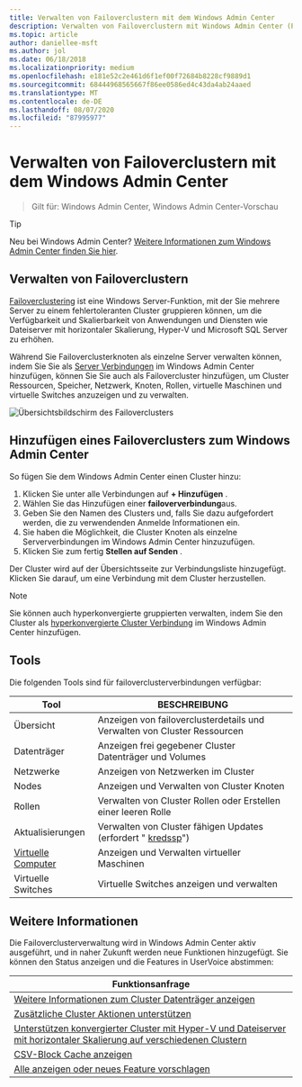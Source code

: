 ```yaml
---
title: Verwalten von Failoverclustern mit dem Windows Admin Center
description: Verwalten von Failoverclustern mit Windows Admin Center (Project Honolulu)
ms.topic: article
author: daniellee-msft
ms.author: jol
ms.date: 06/18/2018
ms.localizationpriority: medium
ms.openlocfilehash: e181e52c2e461d6f1ef00f72684b8228cf9889d1
ms.sourcegitcommit: 68444968565667f86ee0586ed4c43da4ab24aaed
ms.translationtype: MT
ms.contentlocale: de-DE
ms.lasthandoff: 08/07/2020
ms.locfileid: "87995977"
---
```

# <a name="manage-failover-clusters-with-windows-admin-center"></a>Verwalten von Failoverclustern mit dem Windows Admin Center

>Gilt für: Windows Admin Center, Windows Admin Center-Vorschau

> [!Tip]
> Neu bei Windows Admin Center?
> [Weitere Informationen zum Windows Admin Center finden Sie hier](../overview.md).

## <a name="managing-failover-clusters"></a>Verwalten von Failoverclustern
[Failoverclustering](../../../failover-clustering/failover-clustering-overview.md) ist eine Windows Server-Funktion, mit der Sie mehrere Server zu einem fehlertoleranten Cluster gruppieren können, um die Verfügbarkeit und Skalierbarkeit von Anwendungen und Diensten wie Dateiserver mit horizontaler Skalierung, Hyper-V und Microsoft SQL Server zu erhöhen.

Während Sie Failoverclusterknoten als einzelne Server verwalten können, indem Sie Sie als [Server Verbindungen](manage-servers.md) im Windows Admin Center hinzufügen, können Sie Sie auch als Failovercluster hinzufügen, um Cluster Ressourcen, Speicher, Netzwerk, Knoten, Rollen, virtuelle Maschinen und virtuelle Switches anzuzeigen und zu verwalten.

![Übersichtsbildschirm des Failoverclusters](../media/manage-failover-clusters/fcm-overview.png)

## <a name="adding-a-failover-cluster-to-windows-admin-center"></a>Hinzufügen eines Failoverclusters zum Windows Admin Center
So fügen Sie dem Windows Admin Center einen Cluster hinzu:

1. Klicken Sie unter alle Verbindungen auf **+ Hinzufügen** .
2. Wählen Sie das Hinzufügen einer **failoververbindung**aus.
3. Geben Sie den Namen des Clusters und, falls Sie dazu aufgefordert werden, die zu verwendenden Anmelde Informationen ein.
4. Sie haben die Möglichkeit, die Cluster Knoten als einzelne Serververbindungen im Windows Admin Center hinzuzufügen.
5. Klicken Sie zum fertig **Stellen auf Senden** .

Der Cluster wird auf der Übersichtsseite zur Verbindungsliste hinzugefügt. Klicken Sie darauf, um eine Verbindung mit dem Cluster herzustellen.

> [!NOTE]
> Sie können auch hyperkonvergierte gruppierten verwalten, indem Sie den Cluster als [hyperkonvergierte Cluster Verbindung](manage-hyper-converged.md) im Windows Admin Center hinzufügen.

## <a name="tools"></a>Tools

Die folgenden Tools sind für failoverclusterverbindungen verfügbar:

| Tool | BESCHREIBUNG |
| ---- | ----------- |
| Übersicht | Anzeigen von failoverclusterdetails und Verwalten von Cluster Ressourcen |
| Datenträger | Anzeigen frei gegebener Cluster Datenträger und Volumes |
| Netzwerke | Anzeigen von Netzwerken im Cluster |
| Nodes | Anzeigen und Verwalten von Cluster Knoten |
| Rollen | Verwalten von Cluster Rollen oder Erstellen einer leeren Rolle |
| Aktualisierungen | Verwalten von Cluster fähigen Updates (erfordert " [kredssp](../understand/faq.md#does-windows-admin-center-use-credssp)") |
| [Virtuelle Computer](manage-virtual-machines.md) | Anzeigen und Verwalten virtueller Maschinen |
| Virtuelle Switches | Virtuelle Switches anzeigen und verwalten |

## <a name="more-coming"></a>Weitere Informationen

Die Failoverclusterverwaltung wird in Windows Admin Center aktiv ausgeführt, und in naher Zukunft werden neue Funktionen hinzugefügt. Sie können den Status anzeigen und die Features in UserVoice abstimmen:

|Funktionsanfrage|
|-------|
| [Weitere Informationen zum Cluster Datenträger anzeigen](https://windowsserver.uservoice.com/forums/295071-management-tools/suggestions/31740424--cluster-more-disk-info-in-failover-cluster-manag) |
| [Zusätzliche Cluster Aktionen unterstützen](https://windowsserver.uservoice.com/forums/295071-management-tools/suggestions/33558076--fcm-full-csv-management-cycle-in-one-place) |
| [Unterstützen konvergierter Cluster mit Hyper-V und Dateiserver mit horizontaler Skalierung auf verschiedenen Clustern](https://windowsserver.uservoice.com/forums/295071-management-tools/suggestions/31729741--cluster-support-for-converged-architecture) |
| [CSV-Block Cache anzeigen](https://windowsserver.uservoice.com/forums/295071-management-tools/suggestions/31669477--cluster-csv-block-cache) |
| [Alle anzeigen oder neues Feature vorschlagen](https://windowsserver.uservoice.com/forums/295071/filters/top?category_id=319162&query=%5Bcluster%5D) |